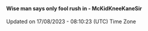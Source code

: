 #### Wise man says only fool rush in - McKidKneeKaneSir
Updated on 17/08/2023 - 08:10:23 (UTC) Time Zone
